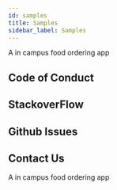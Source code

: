 ```yaml
---
id: samples
title: Samples
sidebar_label: Samples
---
```


A in campus food ordering app

## Code of Conduct

## StackoverFlow

## Github Issues

## Contact Us

A in campus food ordering app


